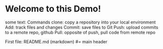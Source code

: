 # Welcome to this Demo!

some text:
Commands
clone: copy a repository into your local environment
Add: track files and changes
Commit: save files to Git
Push: upload commits to a remote repo, github
Pull: opposite of push, pull code from remote repo

First file: README.md (markdown)
#= main header
